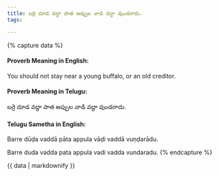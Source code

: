 ```yaml
---
title: బర్రె దూడ వద్దా పాత అప్పుల వాడి వద్దా వుండరాదు.
tags:

---
```


{% capture data %}
#### Proverb Meaning in English:
You should not stay near a young buffalo, or an old creditor.

#### Proverb Meaning in Telugu:
బర్రె దూడ వద్దా పాత అప్పుల వాడి వద్దా వుండరాదు.

#### Telugu Sametha in English:
Barre dūḍa vaddā pāta appula vāḍi vaddā vuṇḍarādu.

Barre duda vadda pata appula vadi vadda vundaradu.
{% endcapture %}

{{ data | markdownify }}

